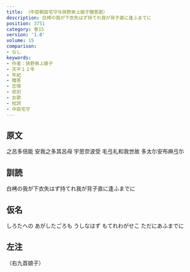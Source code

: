 ```yaml
---
title: （中臣朝臣宅守与狭野弟上娘子贈答歌）
description: 白栲の我が下衣失はず持てれ我が背子直に逢ふまでに
position: 3751
category: 巻15
version: '1.0'
volume: 15
comparison:
- なし
keywords:
- 作者：狭野弟上娘子
- 天平１２年
- 年紀
- 贈答
- 恋情
- 悲別
- 女歌
- 枕詞
- 中臣宅守
---
```


## 原文

之呂多倍能 安我之多其呂母 宇思奈波受 毛弖礼和我世故 多太尓安布麻弖尓

## 訓読

白栲の我が下衣失はず持てれ我が背子直に逢ふまでに

## 仮名

しろたへの あがしたごろも うしなはず もてれわがせこ ただにあふまでに

## 左注

（右九首娘子）
